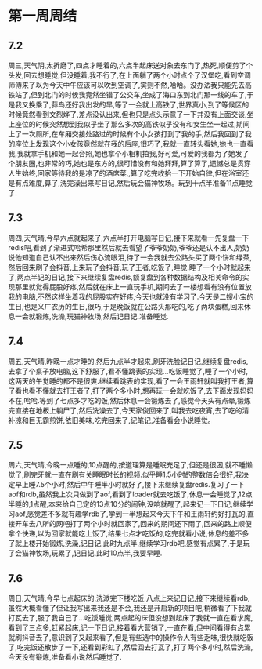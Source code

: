 # 第一周周结

## 7.2
  周三,天气阴,太折磨了,四点才睡着的,六点半起床送对象去东门了,热死,顺便剪了个头发,回去想睡觉,但没睡着,我不行了,在上面躺了两个小时点个了汉堡吃,看到空调师傅来了以为今天中午应该可以吹到空调了,实则不然,哈哈。没办法我只能先去高铁站了,但到北门的时候我竟然坐错了公交车,坐成了海口东到北门那一线的车了,于是我又换乘了,蒜鸟还好我出发的早,等了一会就上高铁了,世界真小,到了等候区的时候竟然看到文烈烨了,差点没认出来,但也只是点头示意了一下并没有上面交谈,坐上座位的时候突然想到我似乎坐了那么多次的高铁似乎没有和女生坐一起过,期间上了一次厕所,在车厢交接处路过的时候有个小女孩打到了我的手,然后我回到了我的座位上发现这个小女孩竟然就在我的后座,很巧了,我就一直转头看她,她也一直看我,我就拿手机和她一起合照,她也拿个小相机拍我,好可爱,可爱的我都为了她发了个朋友圈,也非常的巧,她也是东方的,很可惜没有和她拜拜,算了算了,遗憾总是贯穿人生始终,回家等待我的是凉了的酒席菜,,算了吃完收拾一下开始自律,但在浴室还是有点难度,算了,洗完澡出来写日记,然后玩会猫神牧场。玩到十点半准备11点睡觉了.
## 7.3
  周四,天气晴,今早六点就起来了,六点半打开电脑写日记,接下来就看一先复盘一下redis吧,看到了渐进式哈希那里然后就去看望了爷爷奶奶,爷爷还是认不出人,奶奶说他知道自己认不出来然后伤心流眼泪,待了一会我就去公路头买了两个饼和绿茶,然后回来刷了会抖音,上来玩了会抖音,玩了王者,吃饭了,睡觉.睡了一个小时就起来了,两点半记的日记,接下来继续复盘redis,额复盘到各种数据结构及相关命令的实现那里就觉得屁股好疼,然后就在床上一直玩手机,期间去了一楼想看有没有位置放我的电脑,不然这样坐着我的屁股实在好疼,今天也就没有学习了.今天是二嫂小宝的生日,也是义广农历的生日,很巧,于是晚饭就在公路头那吃的,吃了两块蛋糕,回来休息一会就锻炼,洗澡,玩猫神牧场,然后记日记.准备睡觉.
## 7.4
   周五,天气晴,昨晚一点才睡的,然后九点半才起来,刷牙洗脸记日记,继续复盘redis,去拿了个桌子放电脑,这下舒服了,看不懂跳表的实现...吃饭睡觉了,睡了一个小时,这两天的午觉睡的都不是很爽.继续看跳表的实现,看了一会王雨轩就叫我打王者,算了看也看不懂就去打王者了,打了两个多小时,想再玩一会就吃饭了,去下面发现妈妈不在,哈哈.等到了七点多才吃的饭,然后休息一会锻炼去了,感觉今天头有点晕,锻炼完直接在地板上躺尸了,然后洗澡去了,今天家俊回来了,叫我去吃夜宵,去了吃的清补凉和巨无霸煎饼,依旧美味,吃完回来了,记笔记,准备看会小说睡觉。
## 7.5
  周六,天气晴,今晚一点睡的,10点醒的,按道理算是睡眠充足了,但还是很困,就不睡懒觉了,刷完牙就一直在刷有关睡眠时长的视频.似乎睡1.5小时的整数倍会很好,我决定早上睡7.5个小时,然后中午睡半小时就好了,接下来继续复盘redis.复习了一下aof和rdb,虽然我上次只做到了aof,看到了loader就去吃饭了,休息一会睡觉了,12点半睡的,1点醒,本来给自己定的13点10分的闹钟,没响就醒了,起来记一下日记,继续学习aof,感觉差不多就有趣学rdb了,学到一半想起来今天下午和王雨轩约好打瓦的,直接开车去八所的网吧打了两个小时就回家了,回来的期间还下雨了,回来的路上顺便拿个快递,以为回家就能吃上饭了,结果七点才吃饭的,吃完就看小说,休息的差不多了就上楼开始锻炼,洗澡,记日记,此时九点半,继续学习rdb吧,感觉有点累了,于是玩了会猫神牧场,玩累了,记日记,此时10点半,我要早睡.
## 7.6
  周日,天气晴,今早七点起床的,洗漱完下楼吃饭,八点上来记日记,接下来继续看rdb,虽然大概看懂了但让我写出来我还是不会,我还是开启新的项目吧,稍微看了下我就打瓦去了,服了我自己了...吃饭睡觉,两点起的床但没想到起床了我就一直在看求魔,看到了三点多,赶紧起床,记一下日记,接着看大营销了,一直在看,但中间看得有点累就刷抖音去了,意识到了又起来看了,但是有些选中的操作令人有些乏味,很快就吃饭了,吃完饭还散步了一下,还看到彩虹了,然后回去打瓦了,打了两个多小时,然后洗澡,今天没有锻炼,准备看小说然后睡觉了.